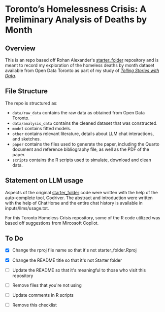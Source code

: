 # Toronto’s Homelessness Crisis: A Preliminary Analysis of Deaths by Month

## Overview

This is an repo based off Rohan Alexander's [starter_folder](https://github.com/RohanAlexander/starter_folder) repository and is meant to record my exploration of the homeless deaths by month dataset available from Open Data Toronto as part of my study of *[Telling Stories with Data](https://tellingstorieswithdata.com/)*. 

## File Structure

The repo is structured as:

-   `data/raw_data` contains the raw data as obtained from Open Data Toronto.
-   `data/analysis_data` contains the cleaned dataset that was constructed.
-   `model` contains fitted models. 
-   `other` contains relevant literature, details about LLM chat interactions, and sketches.
-   `paper` contains the files used to generate the paper, including the Quarto document and reference bibliography file, as well as the PDF of the paper. 
-   `scripts` contains the R scripts used to simulate, download and clean data.


## Statement on LLM usage

Aspects of the original [starter_folder](https://github.com/RohanAlexander/starter_folder) code were written with the help of the auto-complete tool, Codriver. The abstract and introduction were written with the help of ChatHorse and the entire chat history is available in inputs/llms/usage.txt.

For this Toronto Homeless Crisis repository, some of the R code utilized was based off suggestions from Mircosoft Copilot.

## To Do

- [x] Change the rproj file name so that it's not starter_folder.Rproj
- [x] Change the README title so that it's not Starter folder
- [ ] Update the README so that it's meaningful to those who visit this repository
- [ ] Remove files that you're not using
- [ ] Update comments in R scripts

- [ ] Remove this checklist